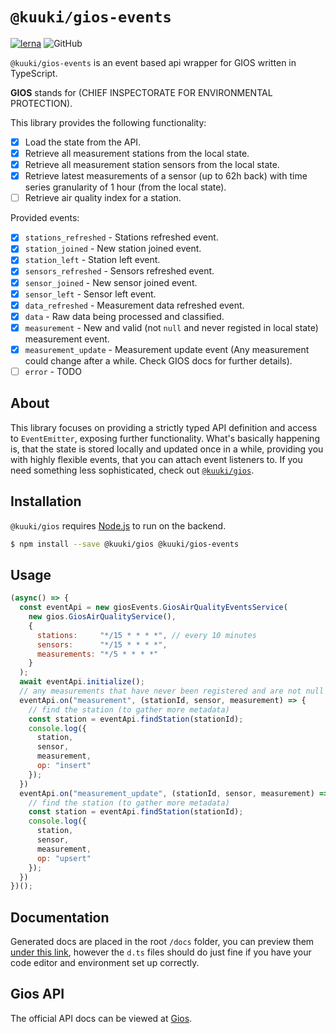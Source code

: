 # `@kuuki/gios-events`
[![lerna](https://img.shields.io/badge/maintained%20with-lerna-cc00ff.svg)](https://lerna.js.org/)
![GitHub](https://img.shields.io/github/license/dacturne/kuuki)

`@kuuki/gios-events` is an event based api wrapper for GIOS written in TypeScript.

**GIOS** stands for (CHIEF INSPECTORATE FOR ENVIRONMENTAL PROTECTION).

This library provides the following functionality:
  - [x] Load the state from the API.
  - [x] Retrieve all measurement stations from the local state.
  - [x] Retrieve all measurement station sensors from the local state.
  - [x] Retrieve latest measurements of a sensor (up to 62h back) with time series granularity of 1 hour (from the local state).
  - [ ] Retrieve air quality index for a station.

Provided events:
  - [x] `stations_refreshed` - Stations refreshed event.
  - [x] `station_joined` - New station joined event.
  - [x] `station_left` - Station left event.
  - [x] `sensors_refreshed` - Sensors refreshed event.
  - [x] `sensor_joined` - New sensor joined event.
  - [x] `sensor_left` - Sensor left event.
  - [x] `data_refreshed` - Measurement data refreshed event.
  - [x] `data` - Raw data being processed and classified.
  - [x] `measurement` - New and valid (not `null` and never registed in local state) measurement event.
  - [x] `measurement_update` - Measurement update event (Any measurement could change after a while. Check GIOS docs for further details).
  - [ ] `error` - TODO

## About
This library focuses on providing a strictly typed API definition and access to `EventEmitter`, exposing further functionality.
What's basically happening is, that the state is stored locally and updated once in a while, providing you with highly flexible events, that you can attach event listeners to.
If you need something less sophisticated, check out [`@kuuki/gios`](https://dacturne.github.io/kuuki/gios/).

## Installation

`@kuuki/gios` requires [Node.js](https://nodejs.org/) to run on the backend.

```sh
$ npm install --save @kuuki/gios @kuuki/gios-events
```

## Usage
```javascript
(async() => {
  const eventApi = new giosEvents.GiosAirQualityEventsService(
    new gios.GiosAirQualityService(),
    {
      stations:     "*/15 * * * *", // every 10 minutes
      sensors:      "*/15 * * * *",
      measurements: "*/5 * * * *"
    }
  );
  await eventApi.initialize();
  // any measurements that have never been registered and are not null
  eventApi.on("measurement", (stationId, sensor, measurement) => {
    // find the station (to gather more metadata)
    const station = eventApi.findStation(stationId);
    console.log({
      station,
      sensor,
      measurement,
      op: "insert"
    });
  })
  eventApi.on("measurement_update", (stationId, sensor, measurement) => {
    // find the station (to gather more metadata)
    const station = eventApi.findStation(stationId);
    console.log({
      station,
      sensor,
      measurement,
      op: "upsert"
    });
  })
})();
```

## Documentation
Generated docs are placed in the root `/docs` folder, you can preview them [under this link](https://dacturne.github.io/kuuki/gios-events/), however the `d.ts` files should do just fine if you have your code editor and environment set up correctly.

## Gios API
The official API docs can be viewed at [Gios](https://powietrze.gios.gov.pl/pjp/content/api?lang=en).
